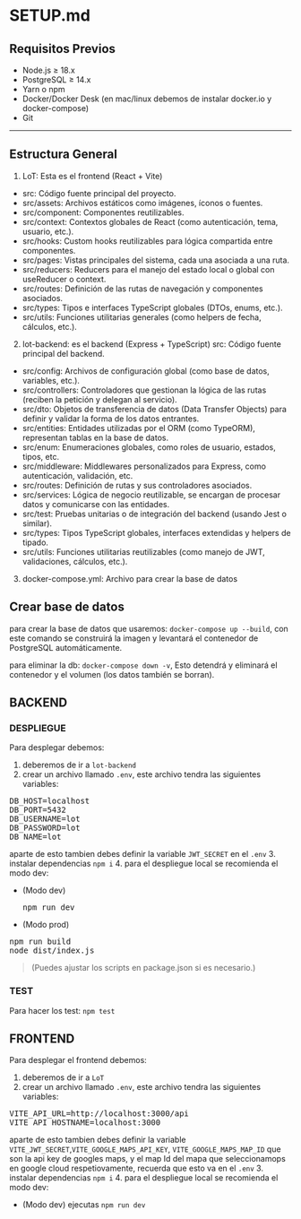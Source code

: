 # SETUP.md

## Requisitos Previos

- Node.js ≥ 18.x
- PostgreSQL ≥ 14.x
- Yarn o npm
- Docker/Docker Desk (en mac/linux debemos de instalar docker.io y docker-compose)
- Git

---

## Estructura General

1. LoT: Esta es el frontend (React + Vite)
- src: Código fuente principal del proyecto.
- src/assets: Archivos estáticos como imágenes, íconos o fuentes.
- src/component: Componentes reutilizables.
- src/context: Contextos globales de React (como autenticación, tema, usuario, etc.).
- src/hooks: Custom hooks reutilizables para lógica compartida entre componentes.
- src/pages: Vistas principales del sistema, cada una asociada a una ruta.
- src/reducers: Reducers para el manejo del estado local o global con useReducer o context.
- src/routes: Definición de las rutas de navegación y componentes asociados.
- src/types: Tipos e interfaces TypeScript globales (DTOs, enums, etc.).
- src/utils: Funciones utilitarias generales (como helpers de fecha, cálculos, etc.).

2. lot-backend: es el backend (Express + TypeScript)
src: Código fuente principal del backend.
- src/config: Archivos de configuración global (como base de datos, variables, etc.).
- src/controllers: Controladores que gestionan la lógica de las rutas (reciben la petición y delegan al servicio).
- src/dto: Objetos de transferencia de datos (Data Transfer Objects) para definir y validar la forma de los datos entrantes.
- src/entities: Entidades utilizadas por el ORM (como TypeORM), representan tablas en la base de datos.
- src/enum: Enumeraciones globales, como roles de usuario, estados, tipos, etc.
- src/middleware: Middlewares personalizados para Express, como autenticación, validación, etc.
- src/routes: Definición de rutas y sus controladores asociados.
- src/services: Lógica de negocio reutilizable, se encargan de procesar datos y comunicarse con las entidades.
- src/test: Pruebas unitarias o de integración del backend (usando Jest o similar).
- src/types: Tipos TypeScript globales, interfaces extendidas y helpers de tipado.
- src/utils: Funciones utilitarias reutilizables (como manejo de JWT, validaciones, cálculos, etc.).

3. docker-compose.yml: Archivo para crear la base de datos


## Crear base de datos

para crear la base de datos que usaremos: `docker-compose up --build`, con este comando se construirá la imagen y levantará el contenedor de PostgreSQL automáticamente.


para eliminar la db: `docker-compose down -v`, Esto detendrá y eliminará el contenedor y el volumen (los datos también se borran).


## BACKEND
### DESPLIEGUE 
Para desplegar debemos:
1. deberemos de ir a `lot-backend`
2. crear un archivo llamado `.env`, este archivo tendra las siguientes variables: 
<pre>
DB_HOST=localhost
DB_PORT=5432
DB_USERNAME=lot
DB_PASSWORD=lot
DB_NAME=lot
</pre>
aparte de esto tambien debes definir la variable `JWT_SECRET` en el `.env`
3. instalar dependencias `npm i`
4. para el despliegue local se recomienda el modo dev:
- (Modo dev) <pre>npm run dev</pre>
- (Modo prod) 
<pre>
npm run build
node dist/index.js
</pre>
> (Puedes ajustar los scripts en package.json si es necesario.)

### TEST
Para hacer los test: `npm test`

## FRONTEND 

Para desplegar el frontend debemos:
1. deberemos de ir a `LoT`
2. crear un archivo llamado `.env`, este archivo tendra las siguientes variables: 
<pre>
VITE_API_URL=http://localhost:3000/api
VITE_API_HOSTNAME=localhost:3000
</pre>
aparte de esto tambien debes definir la variable  `VITE_JWT_SECRET`,`VITE_GOOGLE_MAPS_API_KEY`, `VITE_GOOGLE_MAPS_MAP_ID` que son la api key de googles maps, y el map Id del mapa que seleccionamops en google cloud respetiovamente, recuerda que esto va en el `.env`
3. instalar dependencias `npm i`
4. para el despliegue local se recomienda el modo dev:
- (Modo dev) ejecutas `npm run dev`